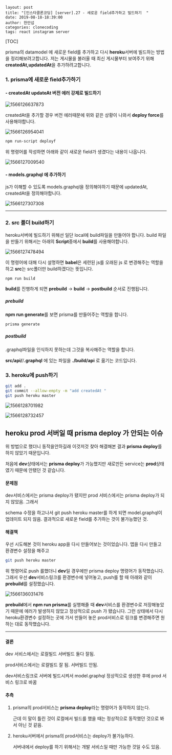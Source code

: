 ```
layout: post
title: "[인스타클론코딩] [server].27 - 새로운 field추가하고 빌드하기  "
date: 2019-08-18-18:39:00
author: 한만섭
categories: clonecoding
tags: react instagram server
```



[TOC]

prisma의 datamodel 에 새로운 field를 추가하고 다시 **heroku**서버에 빌드하는 방법을 정리해보려고합니다. 저는 게시물을 불러올 때 최신 게시물부터 보여주기 위해 **createdAt,updatedAt**을 추가하려고합니다.  



### 1. prisma에 새로운 field추가하기 

#### - createdAt updateAt 버전 에러 강제로 빌드하기 

![1566126637873](../../../../assets/image/1566126637873.png)

createdAt을 추가할 경우 버전 에러때문에 위와 같은 상황이 나와서 **deploy force**를 사용해야합니다.  

![1566126954041](../../../../assets/image/1566126954041.png)

```bash
npm run-script deployf
```

위 명령어를 작성하면 아래와 같이 새로운 field가 생겼다는 내용이 나옵니다.  

![1566127009540](../../../../assets/image/1566127009540.png)

#### - models.graphql 에 추가하기 

js가 이해할 수 있도록 models.graphql을 정의해야하기 때문에 updatedAt, createdAt을 정의해야합니다.  

![1566127307308](../../../../assets/image/1566127307308.png)



***



### 2. src 폴더 build하기 

heroku서버에 빌드하기 위해선 일단 local에 build파일을 만들어야 합니다. build 파일을 만들기 위해서는 아래의 **Script**중에서 **build**를 사용해야합니다.  

![1566127478494](../../../../assets/image/1566127478494.png)

이 명령어에 대해 다시 설명하면 **babel**은 세련된 js를 오래된 js 로 변경해주는 역할을 하고 **src**는 src폴더만 build하겠다는 뜻입니다.  

```bash
npm run build
```

**build**를 진행하게 되면 **prebuild** -> **build** -> **postbuild** 순서로 진행됩니다.  

##### prebuild

**npm run generate**를 보면 prisma를 만들어주는 역할을 합니다.  

```bash
prisma generate
```

##### postbuild

.graphql파일을 인식하지 못하는데 그것을 복사해주는 역할을 합니다.  

**src/api/**/**.graphql**  에 있는 파일을  **./build/api** 로 옮기는 코드입니다.  



### 3. heroku에 push하기 

```bash
git add .
git commit --allow-empty -m "add createdAt "
git push heroku master
```



![1566128701982](../../../../assets/image/1566128701982.png)

![1566128732457](../../../../assets/image/1566128732457.png)







## heroku prod 서버일 때 prisma deploy 가 안되는 이슈 

위 방법으로 했더니 동작을안하길래 이것저것 찾아 해결해본 결과 **prisma deploy**를 하지 않았기 때문입니다.  

처음에 **dev**상태에서는 **prisma deploy**가 가능했지만 새로만든 service는 **prod**상태였기 때문에 안됐던 것 같습니다.  



#### 문제점 

dev서비스에서는 prisma deploy가 됐지만 prod 서비스에서는 prisma deploy가 되지 않았음.  그래서

schema 수정을 하고나서 git push heroku master를 하게 되면 model.graphql이 업데이트 되지 않음. 결과적으로 새로운 field를 추가하는 것이 불가능했던 것.  



#### 해결책 

우선 시도해본 것이 heroku app을 다시 만들어보는 것이었습니다. 앱을 다시 만들고 환경변수 설정을 해주고 

```bash
git push heroku master
```

위 명령어로 push 를했더니 **dev**일 경우에만 prisma deploy 명령어가 동작했습니다. 그래서 우선 **dev**서비스링크를 환경변수에 넣어놓고, push를 할 때 아래와 같이 **prebuild**를 설정했습니다.  

![1566136031476](../../../../assets/image/1566136031476.png)

**prebuild**에서 **npm run prisma**를 실행해줄 때 **dev**서비스를 환경변수로 저장해놓았기 때문에 에러가 발생하지 않았고 정상적으로 push 가 됐습니다. 그런 상태에서 다시 heroku환경변수 설정하는 곳에 가서 만들어 놓은 prod서비스로 링크를 변경해주면 원하는 대로 동작했습니다.  



***



#### 결론

dev 서비스에서는 로컬빌드 서버빌드 둘다 잘됨.  

prod서비스에서는 로컬빌드 잘 됨. 서버빌드 안됨.  

dev서비스링크로 서버에 빌드시켜서 model.graphql 정상적으로 생성한 후에 prod 서비스 링크로 바꿈



####  추측

1. prisma의 prod서비스는 **prisma deploy**라는 명령어가 동작하지 않는다.  

   근데 이 말이 틀린 것이 로컬에서 빌드를 했을 때는 정상적으로 동작했던 것으로 봐서 아닌 것 같음. 

2. heroku서버에서 prisma의 prod서비스는 deploy가 불가능하다. 

   서버내에서 deploy를 하기 위해서는 개발 서비스일 때만 가능한 것일 수도 있음.  

   

